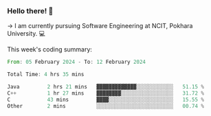 ### Hello there! 👋

-> I am currently pursuing Software Engineering at NCIT, Pokhara University. 💻


This week's coding summary:
<!--START_SECTION:waka-->

```rust
From: 05 February 2024 - To: 12 February 2024

Total Time: 4 hrs 35 mins

Java         2 hrs 21 mins   ▓▓▓▓▓▓▓▓▓▓▓▓▓░░░░░░░░░░░░   51.15 %
C++          1 hr 27 mins    ▓▓▓▓▓▓▓▓░░░░░░░░░░░░░░░░░   31.72 %
C            43 mins         ▓▓▓▓░░░░░░░░░░░░░░░░░░░░░   15.55 %
Other        2 mins          ░░░░░░░░░░░░░░░░░░░░░░░░░   00.74 %
```

<!--END_SECTION:waka-->
